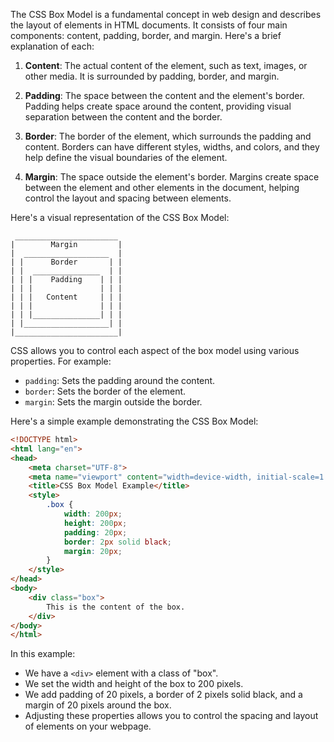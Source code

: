 The CSS Box Model is a fundamental concept in web design and describes the layout of elements in HTML documents. It consists of four main components: content, padding, border, and margin. Here's a brief explanation of each:

1. **Content**: The actual content of the element, such as text, images, or other media. It is surrounded by padding, border, and margin.

2. **Padding**: The space between the content and the element's border. Padding helps create space around the content, providing visual separation between the content and the border.

3. **Border**: The border of the element, which surrounds the padding and content. Borders can have different styles, widths, and colors, and they help define the visual boundaries of the element.

4. **Margin**: The space outside the element's border. Margins create space between the element and other elements in the document, helping control the layout and spacing between elements.

Here's a visual representation of the CSS Box Model:

```
 _______________________
|        Margin         |
|  ___________________  |
| |      Border       | |
| |  _______________  | |
| | |    Padding    | | |
| | |               | | |
| | |   Content     | | |
| | |               | | |
| | |_______________| | |
| |___________________| |
|_______________________|
```

CSS allows you to control each aspect of the box model using various properties. For example:

- `padding`: Sets the padding around the content.
- `border`: Sets the border of the element.
- `margin`: Sets the margin outside the border.

Here's a simple example demonstrating the CSS Box Model:

```html
<!DOCTYPE html>
<html lang="en">
<head>
    <meta charset="UTF-8">
    <meta name="viewport" content="width=device-width, initial-scale=1.0">
    <title>CSS Box Model Example</title>
    <style>
        .box {
            width: 200px;
            height: 200px;
            padding: 20px;
            border: 2px solid black;
            margin: 20px;
        }
    </style>
</head>
<body>
    <div class="box">
        This is the content of the box.
    </div>
</body>
</html>
```

In this example:

- We have a `<div>` element with a class of "box".
- We set the width and height of the box to 200 pixels.
- We add padding of 20 pixels, a border of 2 pixels solid black, and a margin of 20 pixels around the box.
- Adjusting these properties allows you to control the spacing and layout of elements on your webpage.